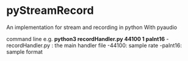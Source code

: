 # pyStreamRecord
An implementation for  stream and recording in python With pyaudio

command line e.g. **python3 recordHandler.py 44100 1 paInt16**
-recordHandler.py : the main handler file
-44100: sample rate
-paInt16: sample format
